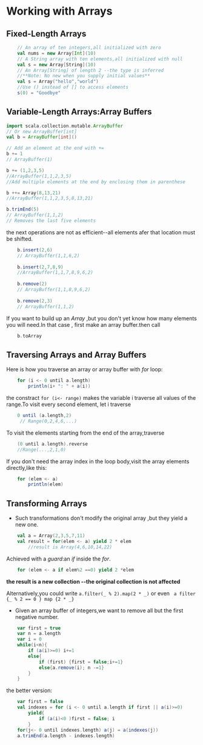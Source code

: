 # Working with Arrays

## Fixed-Length Arrays

```scala
	// An array of ten integers,all initialized with zero
	val nums = new Array[Int](10)
	// A String array with ten elements,all initialized with null
	val s = new Array[String](10)
	// An Array[String] of length 2 --the type is inferred
	//**Note: No new when you supply initial values**
	val s = Array("hello","world")
	//Use () instead of [] to access elements
	s(0) = "Goodbye" 
```

## Variable-Length Arrays:Array Buffers

```scala
import scala.collection.mutable.ArrayBuffer
// Or new ArrayBuffer[int]
val b = ArrayBuffer[int]()

// Add an element at the end with +=
b += 1
// ArrayBuffer(1)

b += (1,2,3,5)
//ArrayBuffer(1,1,2,3,5)
//Add multiple elements at the end by enclosing them in parenthese

b ++= Array(8,13,21)
//ArrayBuffer(1,1,2,3,5,8,13,21)

b.trimEnd(5)
// ArrayBuffer(1,1,2)
// Removes the last five elements
```

the next operations are not as efficient--all elements afer that location must be shifted. 

```scala
	b.insert(2,6)
	// ArrayBuffer(1,1,6,2)
	
	b.insert(2,7,8,9)
	//ArrayBuffer(1,1,7,8,9,6,2)
	
	b.remove(2)
	// ArrayBuffer(1,1,8,9,6,2)
	
	b.remove(2,3)
	// ArrayBuffer(1,1,2)
```

If you want to build up an *Array* ,but you don't yet know how many elements you will need.In that case , first make an array buffer.then call 

```scala
	b.toArray
```
## Traversing Arrays and Array Buffers

Here is how you traverse an array or array buffer with *for* loop:

```scala
	for (i <- 0 until a.length)
		println(i+ ": " + a(i))
```

the constract `for (i<- range)` makes the variable i traverse all values of the range.To visit every second element, let i traverse

```scala
	0 until (a.length,2)
	 // Range(0,2,4,6,...)
```

To visit the elements starting from the end of the array,traverse

```scala
	(0 until a.length).reverse
	//Range(...,2,1,0) 
```

If you don't need the array index in the loop body,visit the array elements directly,like this:

```scala
	for (elem <- a)
		println(elem)
```
## Transforming Arrays

- Such transformations don't modify the original array ,but they yield a new one.

```scala
	val a = Array(2,3,5,7,11)
	val result = for(elem <- a) yield 2 * elem
		//result is Array(4,6,10,14,22)
```

Achieved with a *guard*:an *if* inside the *for*.

```scala
	for (elem <- a if elem%2 ==0) yield 2 *elem 
```
**the result is a new collection --the original collection is not affected**

Alternatively,you could write ```a.filter(_ % 2).map(2 * _)``` or even ``` a filter {_ % 2 == 0 } map {2 * _}```

- Given an array buffer of integers,we want to remove all but the first negative number.

```scala
	var first = true
	var n = a.length
	var i = 0
	while(i<n){
		if (a(i)>=0) i+=1
		else{
			if (first) {first = false;i+=1}
			else{a.remove(i); n -=1}
		}
	}
```
the better version:

```scala
	var first = false
	val indexes = for (i <- 0 until a.length if first || a(i)>=0)
		yield{
			if (a(i)<0 )first = false; i
		}
	for(j<- 0 until indexes.length) a(j) = a(indexes(j))
	a.trimEnd(a.length - indexes.length)
```
 